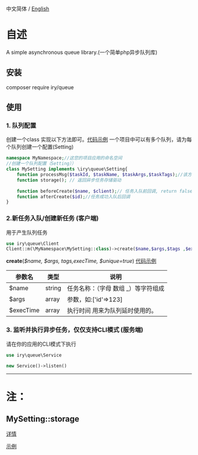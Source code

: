 中文简体  / [English](README-EN.md)
# 自述
A simple asynchronous queue library.(一个简单php异步队列库)
## 安装
composer require iry/queue

## 使用

### 1. 队列配置
创建一个class 实现以下方法即可。[代码示例](example/QueueConfig/SettingTest.php)
一个项目中可以有多个队列，请为每个队列创建一个配置(Setting)
```php
namespace MyNamespace;//这您的项目应用的命名空间
//创建一个队列配置（Setting））
class MySetting implements \iry\queue\Setting{
    function processMsg($taskId, $taskName, $taskArgs,$taskTags);//该方法是服务端处理异步任务用的
    function storage(); // 返回异步任务存储驱动
    
    function beforeCreate($name, $client);// 任务入队前回调, return false 阻止任务继续入队
    function afterCreate($id);//任务成功入队后回调
}
```

### 2.新任务入队/创建新任务 (客户端)
用于产生队列任务
```php 
use iry\queue\Client
Client::m(\MyNamespace\MySetting::class)->create($name,$args,$tags ,$execTime)
```
**create**(_$name, $args, $tags ,$execTime, $unique=true_) [代码示例](./example/CreateTask.php)

参数名|类型|说明
---|---|---
$name|string|任务名称：（字母 数组 _）等字符组成
$args|array|参数，如:['id'=>123]
$execTime|array|执行时间 用来为队列延时使用的。

### 3. 监听并执行异步任务，仅仅支持CLI模式 (服务端)
请在你的应用的CLI模式下执行
```php 
use iry\queue\Service

new Service()->listen()
```
---
# 注：
## MySetting::storage
[详情](./src/Setting.php)

[示例](./example/Queue2Config/MyDbStorage.php)
